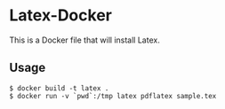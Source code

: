 # Latex-Docker

This is a Docker file that will install Latex.

## Usage

```
$ docker build -t latex .
$ docker run -v `pwd`:/tmp latex pdflatex sample.tex
```
